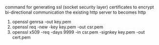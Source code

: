 command for generating ssl (socket security layer) certificates to encrypt bi-directional communication the existing http server to becomes http

1. openssl genrsa -out key.pem
2. openssl req -new -key key.pem -out csr.pem
3. openssl x509 -req -days 9999 -in csr.pem -signkey key.pem -out cert.pem